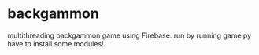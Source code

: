 # backgammon
multithreading backgammon game using Firebase.
run by running game.py
have to install some modules!
